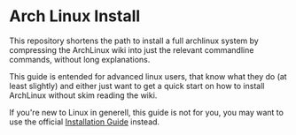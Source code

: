 # Arch Linux Install

This repository shortens the path to install a full archlinux system by compressing the
ArchLinux wiki into just the relevant commandline commands, without long explanations.

This guide is entended for advanced linux users, that know what they do (at least slightly)
and either just want to get a quick start on how to install ArchLinux without skim reading
the wiki.

If you're new to Linux in generell, this guide is not for you, you may want to use the
official [Installation Guide](https://wiki.archlinux.org/index.php/Installation_guide) instead.

